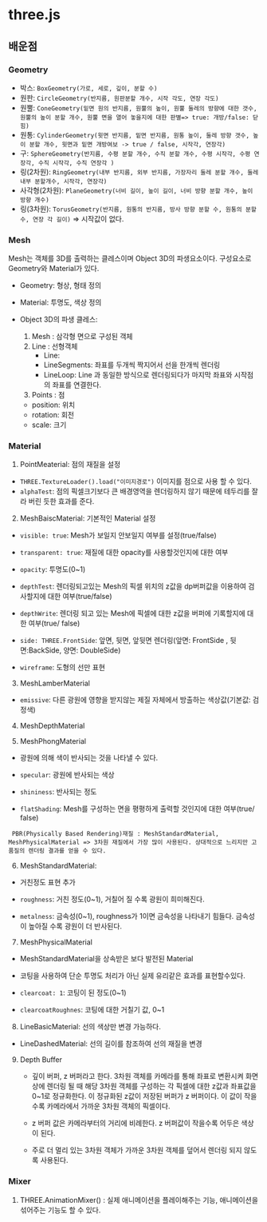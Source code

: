 # three.js

## 배운점

### Geometry

- 박스: `BoxGeometry(가로, 세로, 깊이, 분할 수)`
- 원판: `CircleGeometry(반지름, 원판분할 개수, 시작 각도, 연장 각도)`
- 원뿔: `ConeGeometry(밑면 원의 반지름, 원뿔의 높이, 원뿔 둘레의 방향에 대한 갯수, 원뿔의 높이 분할 개수, 원뿔 면을 열어 놓을지에 대한 판별=> true: 개방/false: 닫힘)`
- 원통: `CylinderGeometry(윗면 반지름, 밑면 반지름, 원통 높이, 둘레 방향 갯수, 높이 분할 개수, 윗면과 밑면 개방여보 -> true / false, 시작각, 연장각)`
- 구: `SphereGeometry(반지름, 수평 분할 개수, 수직 분할 개수, 수평 시작각, 수평 연장각, 수직 시작각, 수직 연장각 )`
- 링(2차원): `RingGeometry(내부 반지름, 외부 반지름, 가장자리 둘레 분할 개수, 둘레 내부 분할개수, 시작각, 연장각)`
- 사각형(2차원): `PlaneGeometry(너비 길이, 높이 길이, 너비 방향 분할 개수, 높이 방향 개수)`
- 링(3차원): `TorusGeometry(반지름, 원통의 반지름, 방사 방향 분할 수, 원통의 분할 수, 연장 각 길이)` => 시작값이 없다.

### Mesh

Mesh는 객체를 3D를 출력하는 클레스이며 Object 3D의 파생요소이다. 구성요소로 Geometry와 Material가 있다.

- Geometry: 형상, 형태 정의
- Material: 투명도, 색상 정의

- Object 3D의 파생 클레스:
  1. Mesh : 삼각형 면으로 구성된 객체
  2. Line : 선형객체
     - Line:
     - LineSegments: 좌표를 두개씩 짝지어서 선을 한개씩 렌더링
     - LineLoop: Line 과 동일한 방식으로 렌더링되다가 마지막 좌표와 시작점의 좌표를 연결한다.
  3. Points : 점
  - position: 위치
  - rotation: 회전
  - scale: 크기

### Material

1. PointMeaterial: 점의 재질을 설정

- `THREE.TextureLoader().load("이미지경로")` 이미지를 점으로 사용 할 수 있다.
- `alphaTest`: 점의 픽셀크기보다 큰 배경영역을 렌더링하지 않기 때문에 테두리를 잘라 버린 듯한 효과를 준다.

2. MeshBaiscMaterial: 기본적인 Material 설정

- `visible: true`: Mesh가 보일지 안보일지 여부를 설정(true/false)

- `transparent: true`: 재질에 대한 opacity를 사용할것인지에 대한 여부

- `opacity`: 투명도(0~1)

- `depthTest`: 렌더링되고있는 Mesh의 픽셀 위치의 z값을 dp버퍼값을 이용하여 검사할지에 대한 여부(true/false)

- `depthWrite`: 렌더링 되고 있는 Mesh에 픽셀에 대한 z값을 버퍼에 기록할지에 대한 여부(true/ false)

- `side: THREE.FrontSide`: 앞면, 뒷면, 앞뒷면 렌더링(앞면: FrontSide , 뒷면:BackSide, 양면: DoubleSide)

- `wireframe`: 도형의 선만 표현

3. MeshLamberMaterial

- `emissive`: 다른 광원에 영향을 받지않는 제질 자체에서 방출하는 색상값(기본값: 검정색)

4. MeshDepthMaterial

5. MeshPhongMaterial

- 광원에 의해 색이 반사되는 것을 나타낼 수 있다.
- `specular`: 광원에 반사되는 색상

- `shininess`: 반사되는 정도

- `flatShading`: Mesh를 구성하는 면을 평평하게 출력할 것인지에 대한 여부(true/ false)

` PBR(Physically Based Rendering)재질 : MeshStandardMaterial, MeshPhysicalMaterial => 3차원 재질에서 가장 많이 사용된다. 상대적으로 느리지만 고품질의 렌더링 결과를 얻을 수 있다.`

6. MeshStandardMaterial:

- 거친정도 표현 추가

- `roughness`: 거친 정도(0~1), 거칠어 질 수록 광원이 희미해진다.

- `metalness`: 금속성(0~1), roughness가 1이면 금속성을 나타내기 힘들다. 금속성이 높아질 수록 광원이 더 반사된다.

7. MeshPhysicalMaterial

- MeshStandardMaterial을 상속받은 보다 발전된 Material

- 코팅을 사용하여 단순 투명도 처리가 아닌 실제 유리같은 효과를 표현할수있다.

- `clearcoat: 1`: 코팅이 된 정도(0~1)

- `clearcoatRoughnes`: 코팅에 대한 거칠기 값, 0~1

8. LineBasicMaterial: 선의 색상만 변경 가능하다.

- LineDashedMaterial: 선의 길이를 참조하여 선의 재질을 변경

9. Depth Buffer

   - 깊이 버퍼, z 버퍼라고 한다. 3차원 객체를 카메라를 통해 좌표로 변환시켜 화면상에 렌더링 될 때 해당 3차원 객체를 구성하는 각 픽셀에 대한 z값과 좌표값을 0~1로 정규화한다. 이 정규화된 z값이 저장된 버퍼가 z 버퍼이다. 이 값이 작을수록 카메라에서 가까운 3차원 객체의 픽셀이다.

   - z 버퍼 값은 카메라부터의 거리에 비례한다. z 버퍼값이 작을수록 어두은 색상이 된다.

   - 주로 더 멀리 있는 3차원 객체가 가까운 3차원 객체를 덮어서 렌더링 되지 않도록 사용된다.

### Mixer

1. THREE.AnimationMixer() : 실제 애니메이션을 플레이해주는 기능, 애니메이션을 섞어주는 기능도 할 수 있다.
